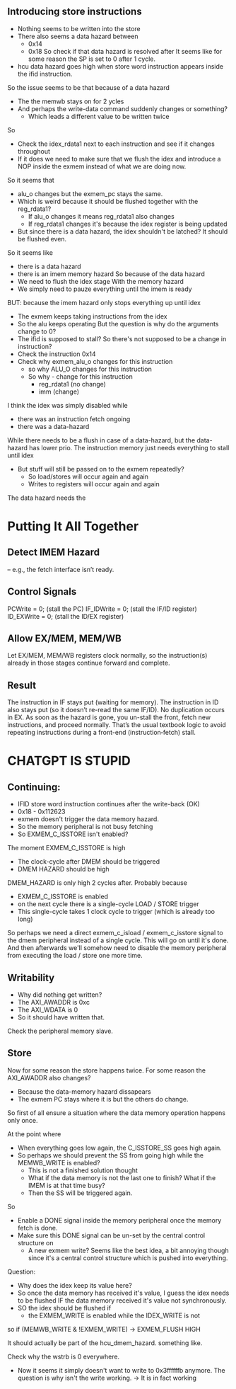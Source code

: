 ## Introducing store instructions
- Nothing seems to be written into the store
- There also seems a data hazard between 
	- 0x14
	- 0x18
So check if that data hazard is resolved after
It seems like for some reason the SP is set to 0 after 1 cycle.
- hcu data hazard goes high when store word instruction appears inside the ifid instruction.

So the issue seems to be that because of a data hazard
- The the memwb stays on for 2 ycles
- And perhaps the write-data command suddenly changes or something?
	- Which leads a different value to be written twice

So
- Check the idex_rdata1 next to each instruction and see if it changes throughout
- If it does we need to make sure that we flush the idex and introduce a NOP inside the exmem instead of what we are doing now.

So it seems that 
- alu_o changes but the exmem_pc stays the same.
- Which is weird because it should be flushed together with the reg_rdata1?
	- If alu_o changes it means reg_rdata1 also changes
	- If reg_rdata1 changes it's because the idex register is being updated
- But since there is a data hazard, the idex shouldn't be latched? It should be flushed even.

So it seems like
- there is a data hazard
- there is an imem memory hazard
So because of the data hazard
- We need to flush the idex stage
With the memory hazard
- We simply need to pauze everything until the imem is ready

BUT: because the imem hazard only stops everything up until idex
- The exmem keeps taking instructions from the idex
- So the alu keeps operating
But the question is why do the arguments change to 0?
- The ifid is supposed to stall? So there's not supposed to be a change in instruction?
- Check the instruction 0x14
- Check why exmem_alu_o changes for this instruction
	 - so why ALU_O changes for this instruction
	 - So why - change for this instruction
	 	- reg_rdata1  (no change)
		- imm (change)



I think the idex was simply disabled while

- there was an instruction fetch ongoing
- there was a data-hazard

While there needs to be a flush in case of a data-hazard, but the data-hazard has lower prio.
The instruction memory just needs everything to stall until idex
- But stuff will still be passed on to the exmem repeatedly? 
	- So load/stores will occur again and again
	- Writes to registers will occur again and again

The data hazard needs the 

# Putting It All Together
## Detect IMEM Hazard
– e.g., the fetch interface isn’t ready.

## Control Signals
PCWrite = 0; (stall the PC)
IF_IDWrite = 0; (stall the IF/ID register)
ID_EXWrite = 0; (stall the ID/EX register)

## Allow EX/MEM, MEM/WB
Let EX/MEM, MEM/WB registers clock normally, so the instruction(s) already in those stages continue forward and complete.

## Result
The instruction in IF stays put (waiting for memory).
The instruction in ID also stays put (so it doesn’t re-read the same IF/ID).
No duplication occurs in EX.
As soon as the hazard is gone, you un-stall the front, fetch new instructions, and proceed normally.
That’s the usual textbook logic to avoid repeating instructions during a front-end (instruction‐fetch) stall.

# CHATGPT IS STUPID
## Continuing:
- IFID store word instruction continues after the write-back (OK)
- 0x18 - 0x112623
- exmem doesn't trigger the data memory hazard.
- So the memory peripheral is not busy fetching
- So EXMEM_C_ISSTORE isn't enabled?

The moment EXMEM_C_ISSTORE is high
- The clock-cycle after DMEM should be triggered
- DMEM HAZARD should be high

DMEM_HAZARD is only high 2 cycles after.
Probably because
- EXMEM_C_ISSTORE is enabled
- on the next cycle there is a single-cycle LOAD / STORE trigger
- This single-cycle takes 1 clock cycle to trigger (which is already too long)

So perhaps we need a direct exmem_c_isload / exmem_c_isstore signal to the dmem peripheral instead of a single cycle.
This will go on until it's done.
And then afterwards we'll somehow need to disable the memory peripheral from executing the load / store one more time.

## Writability
- Why did nothing get written?
- The AXI_AWADDR is 0xc
- The AXI_WDATA is 0
- So it should have written that.

Check the peripheral memory slave.

## Store
Now for some reason the store happens twice.
For some reason the AXI_AWADDR also changes?
- Because the data-memory hazard dissapears
- The exmem PC stays where it is but the others do change.

So first of all ensure a situation where the data memory operation happens only once.

At the point where
- When everything goes low again, the C_ISSTORE_SS goes high again.
- So perhaps we should prevent the SS from going high while the MEMWB_WRITE is enabled?
	- This is not a finished solution thought
	- What if the data memory is not the last one to finish? What if the IMEM is at that time busy?
	- Then the SS will be triggered again.

So 
- Enable a DONE signal inside the memory peripheral once the memory fetch is done.
- Make sure this DONE signal can be un-set by the central control structure on
	- A new exmem write? Seems like the best idea, a bit annoying though since it's a central control structure which is pushed into everything.

Question:
- Why does the idex keep its value here? 
- So once the data memory has received it's value, I guess the idex needs to be flushed IF the data memory received it's value not synchronously.
- SO the idex should be flushed if
	- the EXMEM_WRITE is enabled while the IDEX_WRITE is not

so if (MEMWB_WRITE & !EXMEM_WRITE) -> EXMEM_FLUSH HIGH

It should actually be part of the hcu_dmem_hazard.
something like.

Check why the wstrb is 0 everywhere.
- Now it seems it simply doesn't want to write to 0x3ffffffb anymore.
The question is why isn't the write working.
-> It is in fact working

